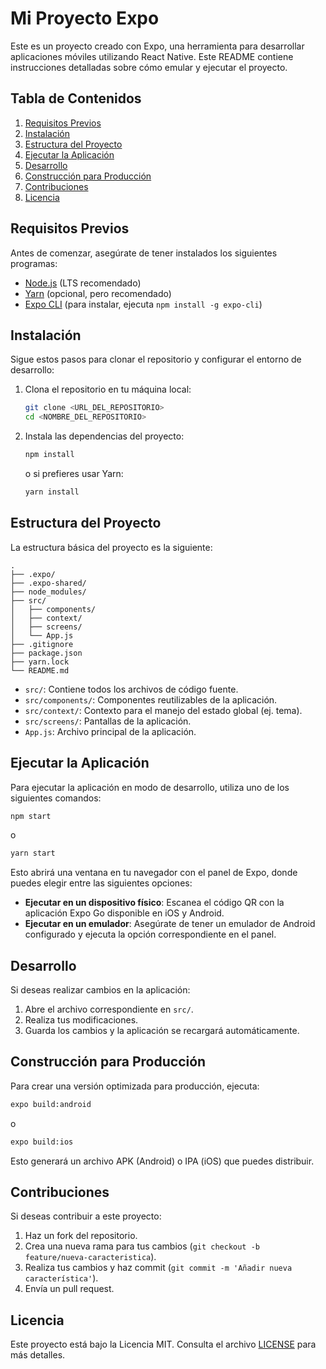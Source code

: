 # Mi Proyecto Expo

Este es un proyecto creado con Expo, una herramienta para desarrollar aplicaciones móviles utilizando React Native. Este README contiene instrucciones detalladas sobre cómo emular y ejecutar el proyecto.

## Tabla de Contenidos

1. [Requisitos Previos](#requisitos-previos)
2. [Instalación](#instalación)
3. [Estructura del Proyecto](#estructura-del-proyecto)
4. [Ejecutar la Aplicación](#ejecutar-la-aplicación)
5. [Desarrollo](#desarrollo)
6. [Construcción para Producción](#construcción-para-producción)
7. [Contribuciones](#contribuciones)
8. [Licencia](#licencia)

## Requisitos Previos

Antes de comenzar, asegúrate de tener instalados los siguientes programas:

- [Node.js](https://nodejs.org/) (LTS recomendado)
- [Yarn](https://yarnpkg.com/getting-started/install) (opcional, pero recomendado)
- [Expo CLI](https://docs.expo.dev/get-started/installation/) (para instalar, ejecuta `npm install -g expo-cli`)

## Instalación

Sigue estos pasos para clonar el repositorio y configurar el entorno de desarrollo:

1. Clona el repositorio en tu máquina local:

   ```bash
   git clone <URL_DEL_REPOSITORIO>
   cd <NOMBRE_DEL_REPOSITORIO>
   ```

2. Instala las dependencias del proyecto:

   ```bash
   npm install
   ```

   o si prefieres usar Yarn:

   ```bash
   yarn install
   ```

## Estructura del Proyecto

La estructura básica del proyecto es la siguiente:

```
.
├── .expo/
├── .expo-shared/
├── node_modules/
├── src/
│   ├── components/
│   ├── context/
│   ├── screens/
│   └── App.js
├── .gitignore
├── package.json
├── yarn.lock
└── README.md
```

- `src/`: Contiene todos los archivos de código fuente.
- `src/components/`: Componentes reutilizables de la aplicación.
- `src/context/`: Contexto para el manejo del estado global (ej. tema).
- `src/screens/`: Pantallas de la aplicación.
- `App.js`: Archivo principal de la aplicación.

## Ejecutar la Aplicación

Para ejecutar la aplicación en modo de desarrollo, utiliza uno de los siguientes comandos:

```bash
npm start
```

o

```bash
yarn start
```

Esto abrirá una ventana en tu navegador con el panel de Expo, donde puedes elegir entre las siguientes opciones:

- **Ejecutar en un dispositivo físico**: Escanea el código QR con la aplicación Expo Go disponible en iOS y Android.
- **Ejecutar en un emulador**: Asegúrate de tener un emulador de Android configurado y ejecuta la opción correspondiente en el panel.

## Desarrollo

Si deseas realizar cambios en la aplicación:

1. Abre el archivo correspondiente en `src/`.
2. Realiza tus modificaciones.
3. Guarda los cambios y la aplicación se recargará automáticamente.

## Construcción para Producción

Para crear una versión optimizada para producción, ejecuta:

```bash
expo build:android
```

o

```bash
expo build:ios
```

Esto generará un archivo APK (Android) o IPA (iOS) que puedes distribuir.

## Contribuciones

Si deseas contribuir a este proyecto:

1. Haz un fork del repositorio.
2. Crea una nueva rama para tus cambios (`git checkout -b feature/nueva-caracteristica`).
3. Realiza tus cambios y haz commit (`git commit -m 'Añadir nueva característica'`).
4. Envía un pull request.

## Licencia

Este proyecto está bajo la Licencia MIT. Consulta el archivo [LICENSE](LICENSE) para más detalles.

